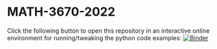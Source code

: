 # MATH-3670-2022

Click the following button to open this repository in an interactive online environment for running/tweaking the python code examples: [![Binder](https://mybinder.org/badge_logo.svg)](https://mybinder.org/v2/gh/dylan-domelwhite/MATH-3670-2022/main)
